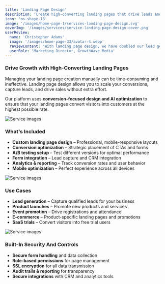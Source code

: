 ```yaml
---
title: 'Landing Page Design'
description: 'Create high-converting landing pages that drive leads and sales with professional design and optimization.'
icon: 'ns-shape-18'
image: '/images/home-page-1/services-landing-page-design.svg'
coverImg: '/images/services/service-landing-page-design-cover.png'
userReview:
  name: 'Christopher Adams'
  image: '/images/home-page-33/avatar-4.webp'
  reviewContent: 'With landing page design, we have doubled our lead generation while cutting bounce rates in half. It has become a vital part of our growth strategy.'
  userRole: 'Marketing Director, GrowthWave Media'
---
```


### Drive Growth with High-Converting Landing Pages

Managing your landing page creation manually can be time-consuming and ineffective. Landing page design allows you to scale your conversions, capture leads, and drive sales without extra effort.

Our platform uses **conversion-focused design and AI optimization** to ensure that your landing pages convert visitors into customers at the highest possible rate.

![Service images](/images/services/service-details-1.png)

### What's Included

- **Custom landing page design** – Professional, mobile-responsive layouts
- **Conversion optimization** – Strategic placement of CTAs and forms
- **A/B testing setup** – Test different versions for optimal performance
- **Form integration** – Lead capture and CRM integration
- **Analytics & reporting** – Track conversion rates and user behavior
- **Mobile optimization** – Perfect experience across all devices

![Service images](/images/services/service-details-2.png)

### Use Cases

- **Lead generation** – Capture qualified leads for your business
- **Product launches** – Promote new products and services
- **Event promotion** – Drive registrations and attendance
- **E-commerce** – Product-specific landing pages and promotions
- **SaaS trials** – Convert visitors into free trial users

![Service images](/images/services/service-details-3.jpg)

### Built-In Security And Controls

- **Secure form handling** and data collection
- **Role-based permissions** for page management
- **SSL encryption** for all data transmission
- **Audit trails & reporting** for transparency
- **Secure integrations** with CRM and analytics tools
